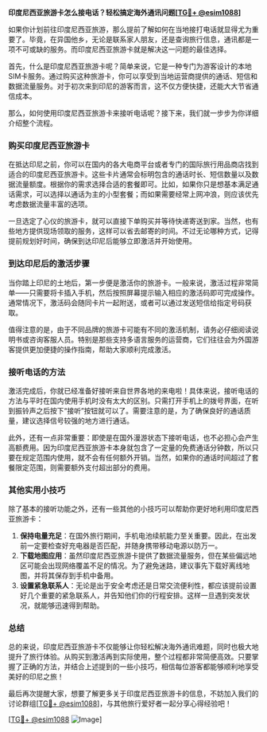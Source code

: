 **印度尼西亚旅游卡怎么接电话？轻松搞定海外通讯问题[[TG💪+ @esim1088](https://t.me/s/esim1088)]**

如果你计划前往印度尼西亚旅游，那么提前了解如何在当地接打电话就显得尤为重要了。毕竟，在异国他乡，无论是联系家人朋友，还是查询旅行信息，通讯都是一项不可或缺的服务。而印度尼西亚旅游卡就是解决这一问题的最佳选择。

首先，什么是印度尼西亚旅游卡呢？简单来说，它是一种专门为游客设计的本地SIM卡服务。通过购买这种旅游卡，你可以享受到当地运营商提供的通话、短信和数据流量服务。对于初次来到印尼的游客而言，这不仅方便快捷，还能大大节省通信成本。

那么，如何使用印度尼西亚旅游卡来接听电话呢？接下来，我们就一步步为你详细介绍整个流程。

### 购买印度尼西亚旅游卡

在抵达印尼之前，你可以在国内的各大电商平台或者专门的国际旅行用品商店找到适合的印度尼西亚旅游卡。这些卡片通常会标明包含的通话时长、短信数量以及数据流量额度。根据你的需求选择合适的套餐即可。比如，如果你只是想基本满足通话需求，可以选择以通话为主的小型套餐；而如果需要经常上网冲浪，则应该优先考虑数据流量丰富的选项。

一旦选定了心仪的旅游卡，就可以直接下单购买并等待快递寄送到家。当然，也有些地方提供现场领取的服务，这样可以省去邮寄的时间。不过无论哪种方式，记得提前规划好时间，确保到达印尼后能够立即激活并开始使用。

### 到达印尼后的激活步骤

当你踏上印尼的土地后，第一步便是激活你的旅游卡。一般来说，激活过程非常简单——只需要将卡插入手机，然后按照屏幕提示输入相应的激活码即可完成操作。通常情况下，激活码会随同卡片一起附送，或者可以通过发送短信给指定号码获取。

值得注意的是，由于不同品牌的旅游卡可能有不同的激活机制，请务必仔细阅读说明书或咨询客服人员。特别是那些支持多语言服务的运营商，它们往往会为外国游客提供更加便捷的操作指南，帮助大家顺利完成激活。

### 接听电话的方法

激活完成后，你就已经准备好接听来自世界各地的来电啦！具体来说，接听电话的方法与平时在国内使用手机时没有太大的区别。只需打开手机上的拨号界面，在听到振铃声之后按下“接听”按钮就可以了。需要注意的是，为了确保良好的通话质量，建议选择信号较强的地方进行通话。

此外，还有一点非常重要：即使是在国外漫游状态下接听电话，也不必担心会产生高额费用。因为印度尼西亚旅游卡本身就包含了一定量的免费通话分钟数，所以只要在规定范围内使用，就不会有任何额外开销。当然，如果你的通话时间超过了套餐限定范围，则需要额外支付超出部分的费用。

### 其他实用小技巧

除了基本的接听功能之外，还有一些其他的小技巧可以帮助你更好地利用印度尼西亚旅游卡：

1. **保持电量充足**：在国外旅行期间，手机电池续航能力至关重要。因此，在出发前一定要检查好充电器是否匹配，并随身携带移动电源以防万一。
2. **下载地图应用**：虽然印度尼西亚旅游卡提供了数据流量服务，但在某些偏远地区可能会出现网络覆盖不足的情况。为了避免迷路，建议事先下载好离线地图，并将其保存到手机中备用。
3. **设置紧急联系人**：无论是出于安全考虑还是日常交流便利性，都应该提前设置好几个重要的紧急联系人，并告知他们你的行程安排。这样一旦遇到突发状况，就能够迅速得到帮助。

### 总结

总的来说，印度尼西亚旅游卡不仅能够让你轻松解决海外通讯难题，同时也极大地提升了旅行体验。从购买到激活再到实际使用，整个过程都非常简便高效。只要掌握了正确的方法，并结合上述提到的一些小技巧，相信每位游客都能够顺利地享受美好的印尼之旅！

最后再次提醒大家，想要了解更多关于印度尼西亚旅游卡的信息，不妨加入我们的讨论群组[[TG💪+ @esim1088](https://t.me/s/esim1088)]，与其他旅行爱好者一起分享心得经验吧！

[[TG💪+ @esim1088](https://t.me/s/esim1088) ![Image](https://i.postimg.cc/4NQfJmqS/Snipaste-2025-05-13-00-14-12.png)]